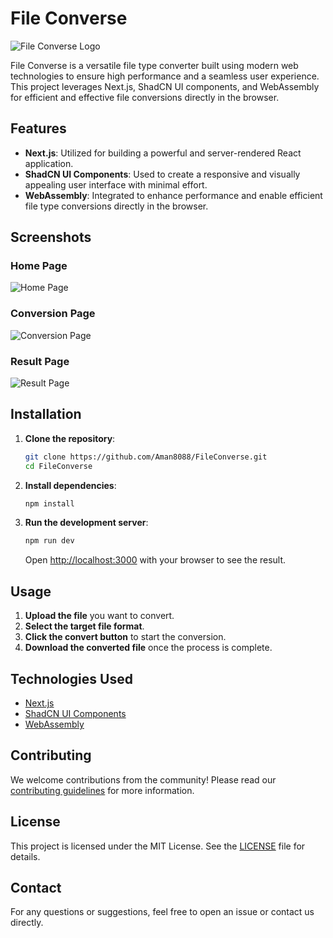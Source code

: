 # File Converse

![File Converse Logo](https://drive.google.com/uc?export=view&id=135x_gn4OuVpoGQ-rikyO4Wc2S0unPUd7)

File Converse is a versatile file type converter built using modern web technologies to ensure high performance and a seamless user experience. This project leverages Next.js, ShadCN UI components, and WebAssembly for efficient and effective file conversions directly in the browser.

## Features

- **Next.js**: Utilized for building a powerful and server-rendered React application.
- **ShadCN UI Components**: Used to create a responsive and visually appealing user interface with minimal effort.
- **WebAssembly**: Integrated to enhance performance and enable efficient file type conversions directly in the browser.

## Screenshots

### Home Page
![Home Page](https://drive.google.com/uc?export=view&id=1zn5tSc4HRxIeHueO74540TPieNT21Rpq)

### Conversion Page
![Conversion Page](https://drive.google.com/uc?export=view&id=1gNGbPWSQcYM_XxxPPT72OmBR4FtKyEPS)

### Result Page
![Result Page](https://drive.google.com/uc?export=view&id=1yF-eXl7bgq4HygMtw-R4DMYRPunY8aPB)

## Installation

1. **Clone the repository**:
    ```sh
    git clone https://github.com/Aman8088/FileConverse.git
    cd FileConverse
    ```

2. **Install dependencies**:
    ```sh
    npm install
    ```

3. **Run the development server**:
    ```sh
    npm run dev
    ```
    Open [http://localhost:3000](http://localhost:3000) with your browser to see the result.

## Usage

1. **Upload the file** you want to convert.
2. **Select the target file format**.
3. **Click the convert button** to start the conversion.
4. **Download the converted file** once the process is complete.

## Technologies Used

- [Next.js](https://nextjs.org/)
- [ShadCN UI Components](https://shadcn.dev/)
- [WebAssembly](https://webassembly.org/)

## Contributing

We welcome contributions from the community! Please read our [contributing guidelines](CONTRIBUTING.md) for more information.

## License

This project is licensed under the MIT License. See the [LICENSE](LICENSE) file for details.

## Contact

For any questions or suggestions, feel free to open an issue or contact us directly.
